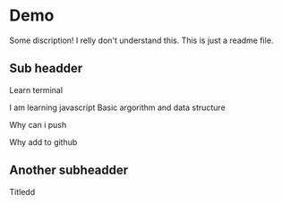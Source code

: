 # Demo

Some discription!
I relly don't understand this.
This is just a readme file.

## Sub headder
Learn terminal

I am learning javascript Basic argorithm and data structure

Why can i push

Why add to github

## Another subheadder

Titledd

